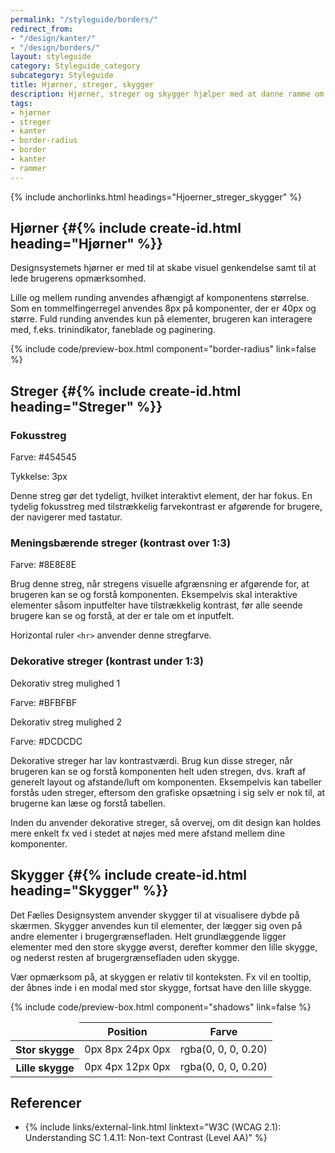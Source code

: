 ```yaml
---
permalink: "/styleguide/borders/"
redirect_from:
- "/design/kanter/"
- "/design/borders/"
layout: styleguide
category: Styleguide_category
subcategory: Styleguide
title: Hjørner, streger, skygger
description: Hjørner, streger og skygger hjælper med at danne ramme om indhold på siden.
tags:
- hjørner
- streger
- kanter
- border-radius
- border
- kanter
- rammer
---
```


{% include anchorlinks.html headings="Hjoerner_streger_skygger" %}

## Hjørner {#{% include create-id.html heading="Hjørner" %}}

Designsystemets hjørner er med til at skabe visuel genkendelse samt til at lede brugerens opmærksomhed.

Lille og mellem runding anvendes afhængigt af komponentens størrelse. Som en tommelfingerregel anvendes 8px på komponenter, der er 40px og større. Fuld runding anvendes kun på elementer, brugeren kan interagere med, f.eks. trinindikator, faneblade og paginering.

{% include code/preview-box.html component="border-radius" link=false %}

## Streger {#{% include create-id.html heading="Streger" %}}

<h3 class="h5 bold">Fokusstreg</h3>

<div class="focus-border-example"></div>

<p class="mt-3 mb-3">Farve: #454545</p>

<p class="mt-3">Tykkelse: 3px</p>

Denne streg gør det tydeligt, hvilket interaktivt element, der har fokus. En tydelig fokusstreg med tilstrækkelig farvekontrast er afgørende for brugere, der navigerer med tastatur.

<h3 class="h5 bold">Meningsbærende streger (kontrast over 1:3)</h3>

<div class="high-contrast-border-example"></div>

<p class="mt-3">Farve: #8E8E8E</p>

Brug denne streg, når stregens visuelle afgrænsning er afgørende for, at brugeren kan se og forstå komponenten. Eksempelvis skal interaktive elementer såsom inputfelter have tilstrækkelig kontrast, før alle seende brugere kan se og forstå, at der er tale om et inputfelt.

Horizontal ruler `<hr>` anvender denne stregfarve.

<h3 class="h5 bold">Dekorative streger (kontrast under 1:3)</h3>

<div class="low-contrast-border-example"><span class="sr-only">Dekorativ streg mulighed 1</span></div>

<p class="mt-3">Farve: #BFBFBF</p>

<div class="very-low-contrast-border-example"><span class="sr-only">Dekorativ streg mulighed 2</span></div>

<p class="mt-3">Farve: #DCDCDC</p>

Dekorative streger har lav kontrastværdi. Brug kun disse streger, når brugeren kan se og forstå komponenten helt uden stregen, dvs. kraft af generelt layout og afstande/luft om komponenten. Eksempelvis kan tabeller forstås uden streger, eftersom den grafiske opsætning i sig selv er nok til, at brugerne kan læse og forstå tabellen.

Inden du anvender dekorative streger, så overvej, om dit design kan holdes mere enkelt fx ved i stedet at nøjes med mere afstand mellem dine komponenter. 

## Skygger {#{% include create-id.html heading="Skygger" %}}

Det Fælles Designsystem anvender skygger til at visualisere dybde på skærmen. Skygger anvendes kun til elementer, der lægger sig oven på andre elementer i brugergrænsefladen. Helt grundlæggende ligger elementer med den store skygge øverst, derefter kommer den lille skygge, og nederst resten af brugergrænsefladen uden skygge. 

Vær opmærksom på, at skyggen er relativ til konteksten. Fx vil en tooltip, der åbnes inde i en modal med stor skygge, fortsat have den lille skygge. 

{% include code/preview-box.html component="shadows" link=false %}

<div class="table--responsive-scroll" tabindex="0">
  <table class="table table--borderless">
    <thead>
      <tr>
        <td></td>
        <th scope="col">Position</th>
        <th scope="col">Farve</th>
      </tr>
    </thead>
    <tbody>
      <tr>
        <th scope="row">Stor skygge</th>
        <td>0px 8px 24px 0px</td>
        <td>rgba(0, 0, 0, 0.20)</td>
      </tr>
      <tr>
        <th scope="row">Lille skygge</th>
        <td>0px 4px 12px 0px</td>
        <td>rgba(0, 0, 0, 0.20)</td>
      </tr>
    </tbody>
  </table>
</div>

## Referencer

<ul class="nobullet-list">
  <li>{% include links/external-link.html linktext="W3C (WCAG 2.1): Understanding SC 1.4.11: Non-text Contrast (Level AA)" %}</li>
</ul>